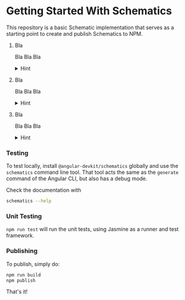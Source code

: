 # Getting Started With Schematics

This repository is a basic Schematic implementation that serves as a starting point to create and publish Schematics to NPM.


1. Bla

    Bla Bla Bla
  
    <details>
    <summary>Hint</summary>
    <p>

    ```HTML
    <b>test</b>  
    ```

    </p>
    </details>

1. Bla

    Bla Bla Bla
  
    <details>
    <summary>Hint</summary>
    <p>

    ```HTML
    <b>test</b>  
    ```

    </p>
    </details>

1. Bla

    Bla Bla Bla
  
    <details>
    <summary>Hint</summary>
    <p>

    ```HTML
    <b>test</b>  
    ```

    </p>
    </details>


### Testing

To test locally, install `@angular-devkit/schematics` globally and use the `schematics` command line tool. That tool acts the same as the `generate` command of the Angular CLI, but also has a debug mode.

Check the documentation with
```bash
schematics --help
```

### Unit Testing

`npm run test` will run the unit tests, using Jasmine as a runner and test framework.

### Publishing

To publish, simply do:

```bash
npm run build
npm publish
```

That's it!
 
